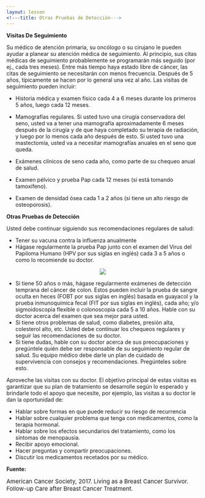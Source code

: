 ```yaml
---
layout: lesson
<!---title: Otras Pruebas de Detección--->
---
```


**Visitas De Seguimiento**

Su médico de atención primaria, su oncólogo o su cirujano le pueden ayudar a planear su atención médica de seguimiento. Al principio, sus citas médicas de seguimiento probablemente se programarán más seguido (por ej., cada tres meses). Entre más tiempo haya estado libre de cáncer, las citas de seguimiento se necesitarán con menos frecuencia. Después de 5 años, típicamente se hacen por lo general una vez al año. Las visitas de seguimiento pueden incluir:

* Historia médica y examen físico cada 4 a 6 meses durante los primeros 5 años, luego cada 12 meses.

* Mamografías regulares. Si usted tuvo una cirugía conservadora del seno, usted va a tener una mamografía aproximadamente 6 meses después de la cirugía y de que haya completado su terapia de radiación, y luego por lo menos cada año después de esto. Si usted tuvo una mastectomía, usted va a necesitar mamografías anuales en el seno que queda.

* Exámenes clínicos de seno cada año, como parte de su chequeo anual de salud.

* Examen pélvico y prueba Pap cada 12 meses (si está tomando tamoxifeno).

* Examen de densidad ósea cada 1 a 2 años (si tiene un alto riesgo de osteoporosis).


**Otras Pruebas de Detección**

Usted debe continuar siguiendo sus recomendaciones regulares de salud:

* Tener su vacuna contra la influenza anualmente
* Hágase regularmente la prueba Pap junto con el examen del Virus del Papiloma Humano (HPV por sus siglas en inglés) cada 3 a 5 años o como lo recomiende su doctor.

<p align="center">
<img src="https://scnslabutsa.github.io/myhthelperEduContent/Images/microscope.PNG">	
</p>

* Si tiene 50 años o más, hágase regularmente exámenes de detección temprana del cáncer de colon. Estos pueden incluir la prueba de sangre oculta en heces (FOBT por sus siglas en inglés) basada en guayacol y la prueba inmunoquímica fecal (FIT por sus siglas en inglés), cada año; y/o sigmoidoscopia flexible o colonoscopia cada 5 a 10 años. Hable con su doctor acerca del examen que sea mejor para usted.
* Si tiene otros problemas de salud, como diabetes, presión alta, colesterol alto, etc. Usted debe continuar los chequeos regulares y seguir las recomendaciones de su doctor.
* Si tiene dudas, hable con su doctor acerca de sus preocupaciones y pregúntele quién debe ser responsable de su seguimiento regular de salud. Su equipo médico debe darle un plan de cuidado de supervivencia con consejos y recomendaciones. Pregúnteles sobre esto.

Aproveche las visitas con su doctor. El objetivo principal de estas visitas es garantizar que su plan de tratamiento se desarrolle según lo esperado y brindarle todo el apoyo que necesite, por ejemplo, las visitas a su doctor le dan la oportunidad de:
* Hablar sobre formas en que puede reducir su riesgo de recurrencia
* Hablar sobre cualquier problema que tenga con medicamentos, como la terapia hormonal.
* Hablar sobre los efectos secundarios del tratamiento, como los síntomas de menopausia.
* Recibir apoyo emocional.
* Hacer preguntas y compartir preocupaciones.
* Discutir los medicamentos recetados por su médico.

**Fuente:**

<span style="font-size:15px;">American Cancer Society, 2017. Living as a Breast Cancer Survivor. Follow-up Care after Breast Cancer Treatment.</span>


